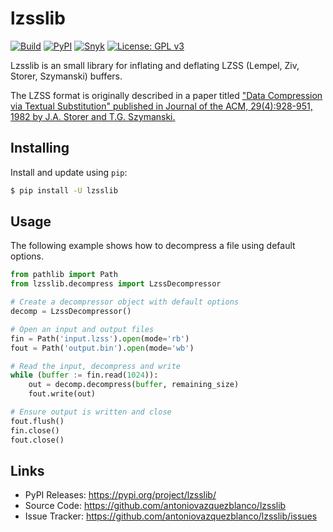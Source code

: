# lzsslib

[![Build](https://github.com/antoniovazquezblanco/lzsslib/actions/workflows/build.yml/badge.svg)](https://github.com/antoniovazquezblanco/lzsslib/actions/workflows/build.yml)
[![PyPI](https://img.shields.io/pypi/v/lzsslib)](https://pypi.org/project/lzsslib/)
[![Snyk](https://snyk.io/advisor/python/lzsslib/badge.svg)](https://snyk.io/advisor/python/lzsslib)
[![License: GPL v3](https://img.shields.io/badge/License-GPLv3-blue.svg)](LICENSE.md)

Lzsslib is an small library for inflating and deflating LZSS (Lempel, Ziv, Storer, Szymanski) buffers.

The LZSS format is originally described in a paper titled ["Data Compression via Textual Substitution" published in Journal of the ACM, 29(4):928-951, 1982 by J.A. Storer and T.G. Szymanski.](https://doi.org/10.1145/322344.322346)

## Installing

Install and update using `pip`:

```bash
$ pip install -U lzsslib
```

## Usage

The following example shows how to decompress a file using default options.

```python
from pathlib import Path
from lzsslib.decompress import LzssDecompressor

# Create a decompressor object with default options
decomp = LzssDecompressor()

# Open an input and output files
fin = Path('input.lzss').open(mode='rb')
fout = Path('output.bin').open(mode='wb')

# Read the input, decompress and write
while (buffer := fin.read(1024)):
    out = decomp.decompress(buffer, remaining_size)
    fout.write(out)

# Ensure output is written and close
fout.flush()
fin.close()
fout.close()
```

## Links

- PyPI Releases: https://pypi.org/project/lzsslib/
- Source Code: https://github.com/antoniovazquezblanco/lzsslib
- Issue Tracker: https://github.com/antoniovazquezblanco/lzsslib/issues
